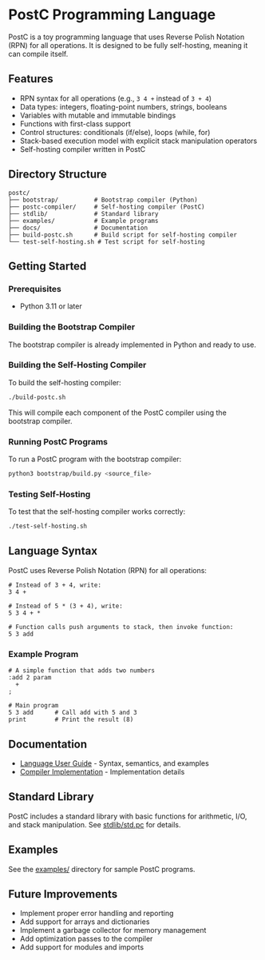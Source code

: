 # PostC Programming Language

PostC is a toy programming language that uses Reverse Polish Notation (RPN) for all operations. It is designed to be fully self-hosting, meaning it can compile itself.

## Features

- RPN syntax for all operations (e.g., `3 4 +` instead of `3 + 4`)
- Data types: integers, floating-point numbers, strings, booleans
- Variables with mutable and immutable bindings
- Functions with first-class support
- Control structures: conditionals (if/else), loops (while, for)
- Stack-based execution model with explicit stack manipulation operators
- Self-hosting compiler written in PostC

## Directory Structure

```
postc/
├── bootstrap/          # Bootstrap compiler (Python)
├── postc-compiler/     # Self-hosting compiler (PostC)
├── stdlib/             # Standard library
├── examples/           # Example programs
├── docs/               # Documentation
├── build-postc.sh      # Build script for self-hosting compiler
└── test-self-hosting.sh # Test script for self-hosting
```

## Getting Started

### Prerequisites

- Python 3.11 or later

### Building the Bootstrap Compiler

The bootstrap compiler is already implemented in Python and ready to use.

### Building the Self-Hosting Compiler

To build the self-hosting compiler:

```bash
./build-postc.sh
```

This will compile each component of the PostC compiler using the bootstrap compiler.

### Running PostC Programs

To run a PostC program with the bootstrap compiler:

```bash
python3 bootstrap/build.py <source_file>
```

### Testing Self-Hosting

To test that the self-hosting compiler works correctly:

```bash
./test-self-hosting.sh
```

## Language Syntax

PostC uses Reverse Polish Notation (RPN) for all operations:

```
# Instead of 3 + 4, write:
3 4 +

# Instead of 5 * (3 + 4), write:
5 3 4 + *

# Function calls push arguments to stack, then invoke function:
5 3 add
```

### Example Program

```
# A simple function that adds two numbers
:add 2 param
  +
;

# Main program
5 3 add      # Call add with 5 and 3
print        # Print the result (8)
```

## Documentation

- [Language User Guide](docs/user-guide.md) - Syntax, semantics, and examples
- [Compiler Implementation](docs/compiler.md) - Implementation details

## Standard Library

PostC includes a standard library with basic functions for arithmetic, I/O, and stack manipulation. See [stdlib/std.pc](stdlib/std.pc) for details.

## Examples

See the [examples/](examples/) directory for sample PostC programs.

## Future Improvements

- Implement proper error handling and reporting
- Add support for arrays and dictionaries
- Implement a garbage collector for memory management
- Add optimization passes to the compiler
- Add support for modules and imports